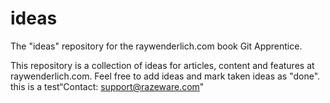# ideas
The "ideas" repository for the raywenderlich.com book Git Apprentice.

This repository is a collection of ideas for articles, content 
and features at raywenderlich.com.
Feel free to add ideas and mark taken ideas as "done".
this is a test“Contact: support@razeware.com"

